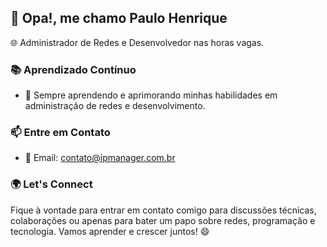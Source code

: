 ## 👋 Opa!, me chamo Paulo Henrique

🌐 Administrador de Redes e Desenvolvedor nas horas vagas.

### 📚 Aprendizado Contínuo

- 📖 Sempre aprendendo e aprimorando minhas habilidades em administração de redes e desenvolvimento.

### 📫 Entre em Contato

- 📧 Email: contato@ipmanager.com.br

### 🌍 Let's Connect

Fique à vontade para entrar em contato comigo para discussões técnicas, colaborações ou apenas para bater um papo sobre redes, programação e tecnologia. Vamos aprender e crescer juntos! 😄
